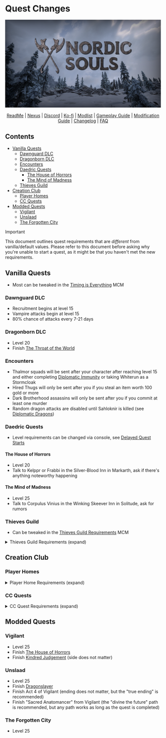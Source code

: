 # Quest Changes

![Banner](https://raw.githubusercontent.com/Geborgen/nordic-souls/main/.github/NordicSoulsBanner.png)

<p align="center">
  <a href="https://github.com/Geborgen/nordic-souls/blob/main/README.md">ReadMe</a> |
  <a href="https://www.nexusmods.com/skyrimspecialedition/mods/77497">Nexus</a> |
  <a href="https://discord.com/invite/9cRs3KPyuW">Discord</a> |
  <a href="https://ko-fi.com/geborgen">Ko-fi</a> |
  <a href="https://loadorderlibrary.com/lists/nordic-souls">Modlist</a> |
  <a href="https://github.com/Geborgen/nordic-souls/blob/main/GAMEPLAYGUIDE.md">Gameplay Guide</a> |
  <a href="https://github.com/Geborgen/nordic-souls/blob/main/MODIFICATIONGUIDE.md">Modification Guide</a> |
  <a href="https://github.com/Geborgen/nordic-souls/blob/main/CHANGELOG.md">Changelog</a> |
  <a href="https://github.com/Geborgen/nordic-souls/blob/main/FAQ.md">FAQ</a>
</p>

## Contents
- [Vanilla Quests](#vanilla-quests)
	- [Dawnguard DLC](#dawnguard-dlc)
	- [Dragonborn DLC](#dragonborn-dlc)
	- [Encounters](#encounters)
	- [Daedric Quests](#daedric-quests)
		- [The House of Horrors](#the-house-of-horrors)
		- [The Mind of Madness](#the-mind-of-madness)
	- [Thieves Guild](#thieves-guild)
- [Creation Club](#creation-club)
	- [Player Homes](#player-homes)
	- [CC Quests](#cc-quests)
- [Modded Quests](#modded-quests)
	- [Vigilant](#vigilant)
	- [Unslaad](#unslaad)
	- [The Forgotten City](#the-forgotten-city)


> [!IMPORTANT]
>This document outlines quest requirements that are *different* from vanilla/default values. Please refer to this document before asking why you're unable to start a quest, as it might be that you haven't met the new requirements.

## Vanilla Quests

- Most can be tweaked in the  [Timing is Everything](https://www.nexusmods.com/skyrimspecialedition/mods/25464) MCM

### Dawnguard DLC

- Recruitment begins at level 15
- Vampire attacks begin at level 15
- 80% chance of attacks every 7-21 days

### Dragonborn DLC

- Level 20
- Finish [The Throat of the World](https://en.uesp.net/wiki/Skyrim:The_Throat_of_the_World)

### Encounters

- Thalmor squads will be sent after your character after reaching level 15 and either completing [Diplomatic Immunity](https://en.uesp.net/wiki/Skyrim:Diplomatic_Immunity) or taking Whiterun as a Stormcloak
- Hired Thugs will only be sent after you if you steal an item worth 100 gold or more
- Dark Brotherhood assassins will only be sent after you if you commit at least one murder
- Random dragon attacks are disabled until Sahloknir is killed (see [Diplomatic Dragons](https://www.nexusmods.com/skyrimspecialedition/mods/70803))

### Daedric Quests

- Level requirements can be changed via console, see [Delayed Quest Starts](https://www.nexusmods.com/skyrimspecialedition/mods/72751)

#### The House of Horrors

- Level 20
- Talk to Kelppr or Frabbi in the Silver-Blood Inn in Markarth, ask if there's anything noteworthy happening

#### The Mind of Madness

- Level 25
- Talk to Corpulus Vinius in the Winking Skeever Inn in Solitude, ask for rumors

### Thieves Guild

- Can be tweaked in the [Thieves Guild Requirements](https://www.nexusmods.com/skyrimspecialedition/mods/33256) MCM

<details>
<summary>Thieves Guild Requirements (expand)</summary>

#### Recruitment Quest

- Sneak Skill: 25
- Pockets Picked: 5
- Items Stolen: 25

#### Third Quest

- Radiant Jobs Completed: 5

#### Fourth Quest

- Radiant Jobs Completed: 10

#### Trophies

- Jeweled Candlestick: 5
- Ornate Drinking Horn: 10
- Golden Ship Model: 15
- Golden Urn: 20
- Jeweled Goblet: 25
- Jeweled Pitcher: 30
- Jeweled Flagon: 35
- Guild Master's Safe: 40

#### City Influence Quests

- 5 in each city

</details>

## Creation Club

### Player Homes

<details>
<summary>Player Home Requirements (expand)</summary>

| Home | Requirement(s) | Mod |
|-----|-----|-----|
| Gallows Hall  | Complete [Conjuration Ritual Spell](https://en.uesp.net/wiki/Skyrim:Conjuration_Ritual_Spell) | [CC Home Requirements](https://www.nexusmods.com/skyrimspecialedition/mods/116032) |
| Goldenhills Plantation | Complete [The Unquiet Dead](https://en.uesp.net/wiki/Skyrim:The_Unquiet_Dead), buy from Whiterun steward | [CC Farming - TnE](https://www.nexusmods.com/skyrimspecialedition/mods/69029) |
| Hendraheim | Complete [The Silver Hand](https://en.uesp.net/wiki/Skyrim:The_Silver_Hand), buy from Markarth steward | [CC Home Requirements](https://www.nexusmods.com/skyrimspecialedition/mods/116032), [CC Henraheim - TnE](https://www.nexusmods.com/skyrimspecialedition/mods/98688) |
| Myrwatch | 250 magicka to activate seal, buy from Tolfdir after either completing Shalidor's Maze, the College of Winterhold questline, or a hard persuasion check | [CC Myrwatch - TnE](https://www.nexusmods.com/skyrimspecialedition/mods/97659) |
| Shadowfoot Sanctum | Becomes Guildmaster of the Thieves Guild | [Homes Under the Warhammer](https://www.nexusmods.com/skyrimspecialedition/mods/67444) |
| Tundra Homestead | Complete [Dragon Rising](https://en.uesp.net/wiki/Skyrim:Dragon_Rising), buy from Whiterun steward | [Homes Under the Warhammer](https://www.nexusmods.com/skyrimspecialedition/mods/67444) |

</details>

### CC Quests

<details>
<summary>CC Quest Requirements (expand)</summary>

| Quest | Requirement(s) | Mod |
|-----|-----|-----|
| Alternative Armors | Disabled, integrated into world | [Sentinel](https://www.nexusmods.com/skyrimspecialedition/mods/100985) |
| Bittercup | Level 28 | [Rebalancing AE](https://www.nexusmods.com/skyrimspecialedition/mods/61004) |
| Bow of Shadows | Level 36, complete Thieves Guild questline | [Rebalancing AE](https://www.nexusmods.com/skyrimspecialedition/mods/61004) |
Dawnfang & Duskfang | Level 30, moved note to pillar outside of canal | [CC Dawnfang and Duskfang - No Forced Quest](https://www.nexusmods.com/skyrimspecialedition/mods/57609), [Rebalancing AE](https://www.nexusmods.com/skyrimspecialedition/mods/61004) |
| The Cause | Level 50 | [Rebalancing AE](https://www.nexusmods.com/skyrimspecialedition/mods/61004) |
| Civil War Champions | Disabled, complete [Battle for Solitude](https://en.uesp.net/wiki/Skyrim:Battle_for_Solitude) or [Battle for Windhelm](https://en.uesp.net/wiki/Skyrim:Battle_for_Windhelm) | [Civil War Champions - Reduced Cut](https://www.nexusmods.com/skyrimspecialedition/mods/94999) |
| The Contest | Level 25 | [Rebalancing AE](https://www.nexusmods.com/skyrimspecialedition/mods/61004) |
| Dead Man's Dread | Disabled, integrated into world | [Sentinel](https://www.nexusmods.com/skyrimspecialedition/mods/100985) |
| Divine Crusader | Disabled, look for Pelinal in Coldharbor | [VIGILANT - Divine Crusader](https://www.nexusmods.com/skyrimspecialedition/mods/96619) |
| Ghosts of the Tribunal | Level 36 | [Rebalancing AE](https://www.nexusmods.com/skyrimspecialedition/mods/61004) |
| Goldbrand | Level 40 | [Rebalancing AE](https://www.nexusmods.com/skyrimspecialedition/mods/61004) |
| The Gray Cowl of Nocturnal | Complete [Scoundrel's Folly](https://en.uesp.net/wiki/Skyrim:Scoundrel%27s_Folly) | [Rebalancing AE](https://www.nexusmods.com/skyrimspecialedition/mods/61004) |
| Headman's Cleaver | Level 32 | [Rebalancing AE](https://www.nexusmods.com/skyrimspecialedition/mods/61004) |
| Lord's Mail | Level 42 | [Rebalancing AE](https://www.nexusmods.com/skyrimspecialedition/mods/61004) |
| Netch Leather Armor | Disabled, integrated into world | [Sentinel](https://www.nexusmods.com/skyrimspecialedition/mods/100985) |
| Nordic Jewelry | Disabled, integrated into leveled lists | [Jewels of the Nords - Nordic Jewelry Reintegration](https://www.nexusmods.com/skyrimspecialedition/mods/81500)
| Plague of the Dead | Level 10 | [Rebalancing AE](https://www.nexusmods.com/skyrimspecialedition/mods/61004) |
| Redguard Elite Armaments | Level 30 | [Rebalancing AE](https://www.nexusmods.com/skyrimspecialedition/mods/61004) |
| Ruin's Edge| Integrated with Saints & Seducers Extended Cut | [SEC - Saints and Seducers](https://www.nexusmods.com/skyrimspecialedition/mods/72772) |
| Saints and Seducers | Level 30, complete [The Mind of Madness](https://en.uesp.net/wiki/Skyrim:The_Mind_of_Madness), go to Solitude | [SEC - Saints and Seducers](https://www.nexusmods.com/skyrimspecialedition/mods/72772) |
| Shadowrend | Integrated with Saints & Seducers Extended Cut | [SEC - Saints and Seducers](https://www.nexusmods.com/skyrimspecialedition/mods/72772) |
| Spell Knight Armor | Level 38 | [Rebalancing AE](https://www.nexusmods.com/skyrimspecialedition/mods/61004) |
| Staff of Sheogorath | Integrated with Saints & Seducers Extended Cut | [SEC - Saints and Seducers](https://www.nexusmods.com/skyrimspecialedition/mods/72772) |
| Sunder & Wraithguard | Level 35 | [Rebalancing AE](https://www.nexusmods.com/skyrimspecialedition/mods/61004) |
| Umbra | Level 35 | [Rebalancing AE](https://www.nexusmods.com/skyrimspecialedition/mods/61004) |
| Vigil Enforcer Armor | Level 18 | [Rebalancing AE](https://www.nexusmods.com/skyrimspecialedition/mods/61004) |
| The Unquiet Dead | Level 15, ask Whiterun or Rorikstead innkeepers if there are any problems that need handling | [CC Farming - TnE](https://www.nexusmods.com/skyrimspecialedition/mods/69029) |

</details>

## Modded Quests

### Vigilant

- Level 25
- Finish [The House of Horrors](https://en.uesp.net/wiki/Skyrim:The_House_of_Horrors)
- Finish [Kindred Judgement](https://en.uesp.net/wiki/Skyrim:Kindred_Judgment) (side does not matter)

### Unslaad

- Level 25
- Finish [Dragonslayer](https://en.uesp.net/wiki/Skyrim:Dragonslayer)
- Finish Act 4 of Vigilant (ending does not matter, but the "true ending" is recommended)
- Finish "Sacred Anatomancer" from Vigilant (the "divine the future" path is recommended, but any path works as long as the quest is completed)

### The Forgotten City

- Level 25
